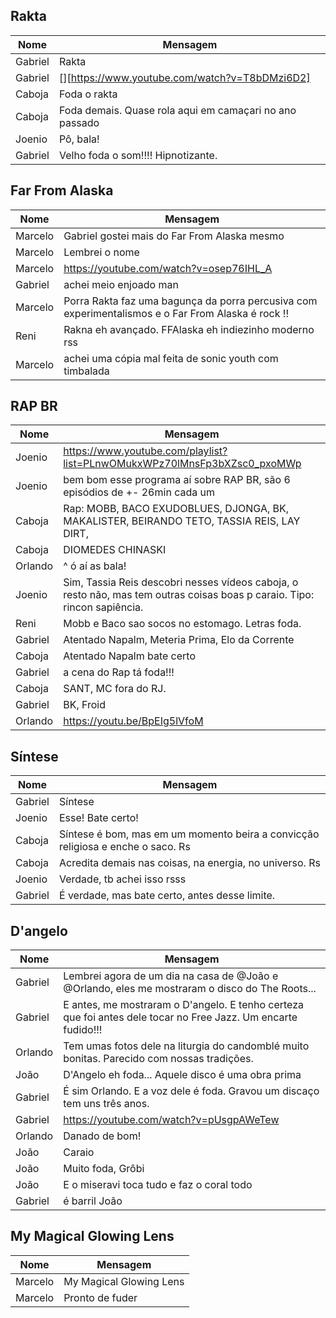 ## Rakta

| Nome    | Mensagem                                                   |
| ------- | ---------------------------------------------------------- |
| Gabriel | Rakta                                                      |
| Gabriel | [][https://www.youtube.com/watch?v=T8bDMzi6D2]             |
| Caboja  | Foda o rakta                                               |
| Caboja  | Foda demais. Quase rola aqui em camaçari no ano passado    |
| Joenio  | Pô, bala!                                                  |
| Gabriel | Velho foda o som!!!! Hipnotizante.                         |

## Far From Alaska

| Nome    | Mensagem                                                   |
| ------- | ---------------------------------------------------------- |
| Marcelo | Gabriel gostei mais do Far From Alaska mesmo               |
| Marcelo | Lembrei o nome                                             |
| Marcelo | https://youtube.com/watch?v=osep76IHL_A                    |
| Gabriel | achei meio enjoado man                                     |
| Marcelo | Porra Rakta faz uma bagunça da porra percusiva com experimentalismos e o Far From Alaska é rock !! |
| Reni    | Rakna eh avançado. FFAlaska eh indiezinho moderno rss      |
| Marcelo | achei uma cópia mal feita de sonic youth com timbalada     |

## RAP BR

| Nome    | Mensagem                                                                                       |
| ------- | ---------------------------------------------------------------------------------------------- |
| Joenio  | https://www.youtube.com/playlist?list=PLnwOMukxWPz70lMnsFp3bXZsc0_pxoMWp                       |
| Joenio  | bem bom esse programa aí sobre RAP BR, são 6 episódios de +- 26min cada um                     |
| Caboja  | Rap: MOBB, BACO EXUDOBLUES, DJONGA, BK, MAKALISTER, BEIRANDO TETO, TASSIA REIS, LAY DIRT,      |
| Caboja  | DIOMEDES CHINASKI                                                                              |
| Orlando | ^ ó aí as bala!                                                                                |
| Joenio  | Sim, Tassia Reis descobri nesses vídeos caboja, o resto não, mas tem outras coisas boas p caraio. Tipo: rincon sapiência. |
| Reni    | Mobb e Baco sao socos no estomago. Letras foda.                                                |
| Gabriel | Atentado Napalm, Meteria Prima, Elo da Corrente                                                |
| Caboja  | Atentado Napalm bate certo                                                                     |
| Gabriel | a cena do Rap tá foda!!!                                                                       |
| Caboja  | SANT, MC fora do RJ.                                                                           |
| Gabriel | BK, Froid                                                                                      |
| Orlando | https://youtu.be/BpEIg5lVfoM                                                                   |

## Síntese

| Nome    | Mensagem                                                                         |
| ------- | -------------------------------------------------------------------------------- |
| Gabriel | Síntese                                                                          |
| Joenio  | Esse! Bate certo!                                                                |
| Caboja  | Síntese é bom, mas em um momento beira a convicção religiosa e enche o saco. Rs  |
| Caboja  | Acredita demais nas coisas, na energia, no universo. Rs                          |
| Joenio  | Verdade, tb achei isso rsss                                                      |
| Gabriel | É verdade, mas bate certo, antes desse limite.                                   |

## D'angelo

| Nome    | Mensagem                                                                                                      |
| ------- | ------------------------------------------------------------------------------------------------------------- |
| Gabriel | Lembrei agora de um dia na casa de @João e @Orlando, eles me mostraram o disco do The Roots...                |
| Gabriel | E antes, me mostraram o D'angelo. E tenho certeza que foi antes dele tocar no Free Jazz. Um encarte fudido!!! |
| Orlando | Tem umas fotos dele na liturgia do candomblé muito bonitas. Parecido com nossas tradições.                    |
| João    | D'Angelo eh foda... Aquele disco é uma obra prima                                                             |
| Gabriel | É sim Orlando. E a voz dele é foda. Gravou um discaço tem uns três anos.                                      |
| Gabriel | https://youtube.com/watch?v=pUsgpAWeTew                                                                       |
| Orlando | Danado de bom!                                                                                                |
| João    | Caraio                                                                                                        |
| João    | Muito foda, Grôbi                                                                                             |
| João    | E o miseravi toca tudo e faz o coral todo                                                                     |
| Gabriel | é barril João                                                                                                 |

## My Magical Glowing Lens

| Nome    | Mensagem                                |
| ------- | --------------------------------------- |
| Marcelo | My Magical Glowing Lens                 |
| Marcelo | Pronto de fuder                         |
